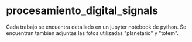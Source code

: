 # procesamiento_digital_signals

Cada trabajo se encuentra detallado en un jupyter notebook de python.
Se encuentran tambien adjuntas las fotos utilizadas "planetario" y "totem".
